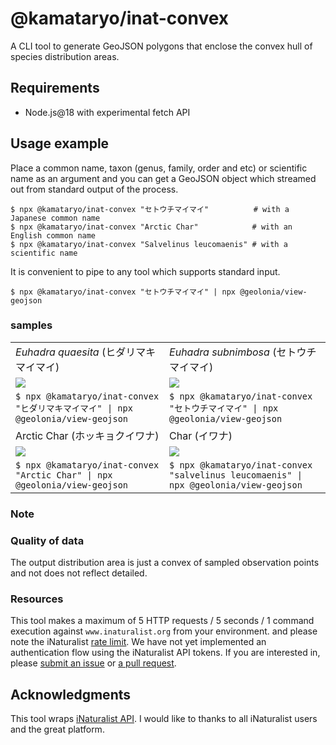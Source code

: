 # @kamataryo/inat-convex

A CLI tool to generate GeoJSON polygons that enclose the convex hull of species distribution areas.

## Requirements

- Node.js@18 with experimental fetch API

## Usage example

Place a common name, taxon (genus, family, order and etc) or scientific name as an argument and you can get a GeoJSON object which streamed out from standard output of the process.

```shell
$ npx @kamataryo/inat-convex "セトウチマイマイ"          # with a Japanese common name
$ npx @kamataryo/inat-convex "Arctic Char"            # with an English common name
$ npx @kamataryo/inat-convex "Salvelinus leucomaenis" # with a scientific name
```

It is convenient to pipe to any tool which supports standard input.

```shell
$ npx @kamataryo/inat-convex "セトウチマイマイ" | npx @geolonia/view-geojson
```

### samples

|||
|---|---|
|<span class="italic" style="font-style:italic">Euhadra quaesita</span> (ヒダリマキマイマイ)|<span class="italic" style="font-style:italic">Euhadra subnimbosa</span> (セトウチマイマイ)|
|![](https://kamataryo.github.io/inat-convex/ヒダリマキマイマイ.png)|![](https://kamataryo.github.io/inat-convex/セトウチマイマイ.png)|
|`$ npx @kamataryo/inat-convex "ヒダリマキマイマイ" \| npx @geolonia/view-geojson` | `$ npx @kamataryo/inat-convex "セトウチマイマイ" \| npx @geolonia/view-geojson`|
|Arctic Char (ホッキョクイワナ)|Char (イワナ)|
|![](https://kamataryo.github.io/inat-convex/arctic%20char.png)|![](https://kamataryo.github.io/inat-convex/salvelinus%20leucomaenis.png)|
|`$ npx @kamataryo/inat-convex "Arctic Char" \| npx @geolonia/view-geojson`|`$ npx @kamataryo/inat-convex "salvelinus leucomaenis" \| npx @geolonia/view-geojson`|

### Note

### Quality of data

The output distribution area is just a convex of sampled observation points and not does not reflect detailed.

### Resources

This tool makes a maximum of 5 HTTP requests / 5 seconds / 1 command execution against `www.inaturalist.org` from your environment. and please note the iNaturalist [rate limit](https://www.inaturalist.org/pages/api+recommended+practices). We have not yet implemented an authentication flow using the iNaturalist API tokens. If you are interested in, please [submit an issue](https://github.com/kamataryo/inat-convex/issues/new/choose) or [a pull request](https://github.com/kamataryo/inat-convex/compare).

## Acknowledgments

This tool wraps [iNaturalist API](https://www.inaturalist.org/pages/api+reference).
I would like to thanks to all iNaturalist users and the great platform.
